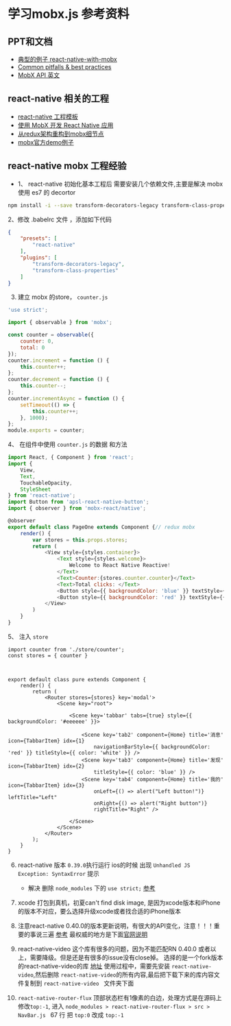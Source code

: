 # 学习mobx.js 参考资料

## PPT和文档 
* [典型的例子 react-native-with-mobx](http://slides.com/windy/react-native-with-mobx#/1)
* [Common pitfalls & best practices](https://mobx.js.org/best/pitfalls.html)
* [MobX API 英文](https://mobx.js.org/intro/overview.html)

## react-native 相关的工程

* [react-native 工程模板](https://github.com/80percent/mobx-react-native-template)
* [使用 MobX 开发 React Native 应用](http://www.zcfy.cc/article/react-native-with-mobx-1052.html)
* [从redux架构重构到mobx细节点](https://www.robinwieruch.de/mobx-react/) 
* [mobx官方demo例子](https://github.com/mobxjs/mobx-examples)


## react-native mobx 工程经验
* 1、 react-native 初始化基本工程后 需要安装几个依赖文件,主要是解决 mobx 使用 es7 的 decortor
```bash
npm install -i --save transform-decorators-legacy transform-class-properties
```
2、修改 .babelrc 文件  ，添加如下代码

```json
{
    "presets": [
        "react-native"
    ],
    "plugins": [
        "transform-decorators-legacy",
        "transform-class-properties"
    ]
}
```
3. 建立 mobx 的store， `counter.js`
```javascript
'use strict';

import { observable } from 'mobx';

const counter = observable({
    counter: 0,
    total: 0
});
counter.increment = function () {
    this.counter++;
};
counter.decrement = function () {
    this.counter--;
};
counter.incrementAsync = function () {
    setTimeout(() => {
        this.counter++;
    }, 1000);
};
module.exports = counter;
```

4、 在组件中使用 `counter.js` 的数据 和方法
```javascript
import React, { Component } from 'react';
import {
    View,
    Text,
    TouchableOpacity,
    StyleSheet
} from 'react-native';
import Button from 'apsl-react-native-button';
import { observer } from 'mobx-react/native';

@observer
export default class PageOne extends Component {// redux mobx 
    render() {
        var stores = this.props.stores;
        return (
            <View style={styles.container}>
                <Text style={styles.welcome}>
                    Welcome to React Native Reactive!
                </Text>
                <Text>Counter:{stores.counter.counter}</Text>
                <Text>Total clicks: </Text>
                <Button style={{ backgroundColor: 'blue' }} textStyle={{ fontSize: 15,color: "white" }} onPress={ ()=> stores.counter.increment() }>加法</Button>
                <Button style={{ backgroundColor: 'red' }} textStyle={{ fontSize: 15, color: "white" }} onPress={ ()=> stores.counter.decrement()}>减法</Button>
            </View>
        )
    }
}
```
5、 注入 `store`
```
import counter from './store/counter';
const stores = { counter }



export default class pure extends Component {
    render() {
        return (
            <Router stores={stores} key='modal'>
                <Scene key="root">

                    <Scene key='tabbar' tabs={true} style={{ backgroundColor: '#eeeeee' }}>
                         
                        <Scene key='tab2' component={Home} title='消息' icon={TabbarItem} idx={1}
                            navigationBarStyle={{ backgroundColor: 'red' }} titleStyle={{ color: 'white' }} />
                        <Scene key='tab3' component={Home} title='发现' icon={TabbarItem} idx={2}
                            titleStyle={{ color: 'blue' }} />
                        <Scene key='tab4' component={Home} title='我的' icon={TabbarItem} idx={3}
                            onLeft={() => alert("Left button!")} leftTitle="Left"
                            onRight={() => alert("Right button")}
                            rightTitle="Right" />

                    </Scene>
                </Scene>
            </Router>
        );
    }
}
```

6. react-native 版本 `0.39.0`执行运行 ios的时候 出现 `Unhandled JS Exception: SyntaxError` 提示
    * 解决 删除 `node_modules` 下的 `use strict;`
    [参考](http://stackoverflow.com/questions/41021827/reactnative-unhandled-js-exception-syntaxerror/41399322)

7. xcode 打包到真机，初夏can't find disk image, 是因为xcode版本和iPhone的版本不对应，要么选择升级xcode或者找合适的iPhone版本

8. 注意react-native 0.40.0的版本更新说明，有很大的API变化，注意！！！重要的事说三遍 [参考](http://www.devio.org/2017/01/17/React-Native%E5%8D%87%E7%BA%A7%E6%8C%87%E5%8D%97-v0.40+%E5%8D%87%E7%BA%A7%E9%80%82%E9%85%8D%E7%BB%8F%E9%AA%8C%E4%B8%8E%E5%BF%83%E5%BE%97/)
最权威的地方是下面[官网说明](http://reactnative.cn/post/3277)

9. react-native-video 这个库有很多的问题，因为不能匹配RN 0.40.0 或者以上，需要降级。但是还是有很多的issue没有close掉。
选择的是一个fork版本的react-native-video的库 [地址](https://github.com/younseunghyun/react-native-video/tree/0.38-nill)
使用过程中，需要先安装 `react-native-video`,然后删除 `react-native-video`的所有内容,最后把下载下来的库内容文件复制到 `react-native-video `
文件夹下面

10. `react-native-router-flux` 顶部状态栏有1像素的白边，处理方式是在源码上修改`top:-1`, 
进入 `node_modules > react-native-router-flux > src > NavBar.js ` 67 行 把 ` top:0 ` 改成 ` top:-1 `

